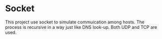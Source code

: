 # Socket
This project use socket to simulate commuication among hosts. The process is recursive in a way just like DNS look-up.
Both UDP and TCP are used.
